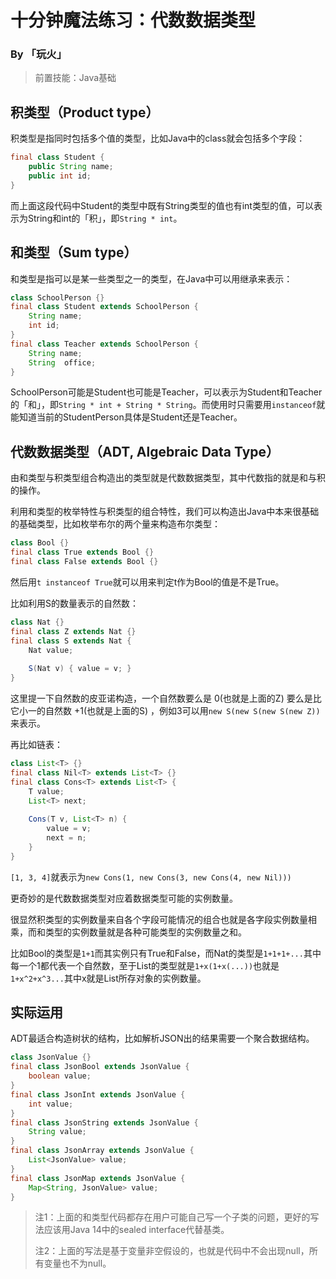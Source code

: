 # 十分钟魔法练习：代数数据类型

### By 「玩火」

> 前置技能：Java基础

## 积类型（Product type）

积类型是指同时包括多个值的类型，比如Java中的class就会包括多个字段：


```java
final class Student {
    public String name;
    public int id;
}
```

而上面这段代码中Student的类型中既有String类型的值也有int类型的值，可以表示为String和int的「积」，即`String * int`。

## 和类型（Sum type）

和类型是指可以是某一些类型之一的类型，在Java中可以用继承来表示：

```java
class SchoolPerson {}
final class Student extends SchoolPerson {
    String name;
    int id;
}
final class Teacher extends SchoolPerson {
    String name;
    String  office;
}
```

SchoolPerson可能是Student也可能是Teacher，可以表示为Student和Teacher的「和」，即`String * int + String * String`。而使用时只需要用`instanceof`就能知道当前的StudentPerson具体是Student还是Teacher。

## 代数数据类型（ADT, Algebraic Data Type）

由和类型与积类型组合构造出的类型就是代数数据类型，其中代数指的就是和与积的操作。

利用和类型的枚举特性与积类型的组合特性，我们可以构造出Java中本来很基础的基础类型，比如枚举布尔的两个量来构造布尔类型：

```java
class Bool {}
final class True extends Bool {}
final class False extends Bool {}
```

然后用`t instanceof True`就可以用来判定t作为Bool的值是不是True。

比如利用S的数量表示的自然数：

```java
class Nat {}
final class Z extends Nat {}
final class S extends Nat {
    Nat value;
    
    S(Nat v) { value = v; }
}
```

这里提一下自然数的皮亚诺构造，一个自然数要么是 0(也就是上面的Z) 要么是比它小一的自然数 +1(也就是上面的S) ，例如3可以用`new S(new S(new S(new Z))`来表示。

再比如链表：

```java
class List<T> {}
final class Nil<T> extends List<T> {}
final class Cons<T> extends List<T> {
    T value;
    List<T> next;
    
    Cons(T v, List<T> n) {
        value = v;
        next = n;
    }
}
```

`[1, 3, 4]`就表示为`new Cons(1, new Cons(3, new Cons(4, new Nil)))`

更奇妙的是代数数据类型对应着数据类型可能的实例数量。

很显然积类型的实例数量来自各个字段可能情况的组合也就是各字段实例数量相乘，而和类型的实例数量就是各种可能类型的实例数量之和。

比如Bool的类型是`1+1`而其实例只有True和False，而Nat的类型是`1+1+1+...`其中每一个1都代表一个自然数，至于List的类型就是`1+x(1+x(...))`也就是`1+x^2+x^3...`其中x就是List所存对象的实例数量。

## 实际运用

ADT最适合构造树状的结构，比如解析JSON出的结果需要一个聚合数据结构。

```java
class JsonValue {}
final class JsonBool extends JsonValue {
    boolean value;
}
final class JsonInt extends JsonValue {
    int value;
}
final class JsonString extends JsonValue {
    String value;
}
final class JsonArray extends JsonValue {
    List<JsonValue> value;
}
final class JsonMap extends JsonValue {
    Map<String, JsonValue> value;
}
```

> 注1：上面的和类型代码都存在用户可能自己写一个子类的问题，更好的写法应该用Java 14中的sealed interface代替基类。
>
> 注2：上面的写法是基于变量非空假设的，也就是代码中不会出现null，所有变量也不为null。
